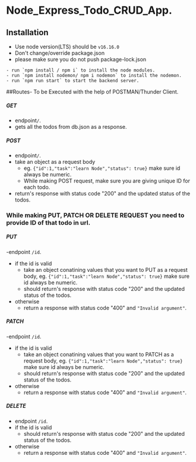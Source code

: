 # Node_Express_Todo_CRUD_App.

## Installation
- Use node version(LTS) should be `v16.16.0`
- Don't change/override package.json
- please make sure you do not push package-lock.json

```
- run `npm install / npm i` to install the node modules.
- run `npm install nodemon/ npm i nodemon` to install the nodemon.
- run `npm run start` to start the backend server.
```
##Routes- To be Executed with the help of POSTMAN/Thunder Client.

##### GET
- endpoint`/`.
- gets all the todos from db.json as a response.

##### POST
- endpoint`/`.
- take an object as a request body 
    - eg. `{"id":1,"task":"learn Node","status": true}` make sure id always be numeric.
    - While making POST request, make sure you are giving unique ID for each todo.
- return's response with status code "200" and the updated status of the todos.

### While making PUT, PATCH OR DELETE REQUEST you need to provide ID of that todo in url.
##### PUT
-endpoint `/id`.
- if the id is valid 
    - take an object conatining values that you want to PUT as a request body, 
        eg. `{"id":1,"task":"learn Node","status": true}` make sure id always be numeric.
    - should return's response with status code "200" and the updated status of the todos.
- otherwise 
    - return a response with status code "400" and `"Invalid argument"`.

##### PATCH
-endpoint `/id`.
- if the id is valid 
    - take an object conatining values that you want to PATCH as a request body, 
        eg. `{"id":1,"task":"learn Node","status": true}` make sure id always be numeric.
    - should return's response with status code "200" and the updated status of the todos.
- otherwise 
    - return a response with status code "400" and `"Invalid argument"`.

##### DELETE
- endpoint `/id`.
- if the id is valid 
    - should return's response with status code "200" and the updated status of the todos.
- otherwise 
    - return a response with status code "400" and `"Invalid argument"`.

